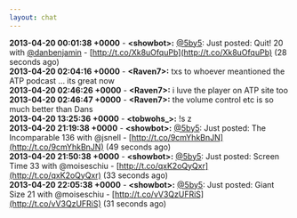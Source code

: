 ```yaml
---
layout: chat
---
```

**2013-04-20 00:01:38 +0000** - **&lt;showbot&gt;:** [@5by5](http://twitter.com/5by5): Just posted: Quit! 20 with [@danbenjamin](http://twitter.com/danbenjamin) - [http://t.co/Xk8uOfquPb](http://t.co/Xk8uOfquPb) (28 seconds ago)  
**2013-04-20 02:04:16 +0000** - **&lt;Raven7&gt;:** txs to whoever meantioned the ATP podcast ... its great now  
**2013-04-20 02:46:26 +0000** - **&lt;Raven7&gt;:** i luve the player on ATP site too  
**2013-04-20 02:46:47 +0000** - **&lt;Raven7&gt;:** the volume control etc is so much better than Dans  
**2013-04-20 13:25:36 +0000** - **&lt;tobwohs_&gt;:** !s z  
**2013-04-20 21:19:38 +0000** - **&lt;showbot&gt;:** [@5by5](http://twitter.com/5by5): Just posted: The Incomparable 136 with @jsnell - [http://t.co/9cmYhkBnJN](http://t.co/9cmYhkBnJN) (49 seconds ago)  
**2013-04-20 21:50:38 +0000** - **&lt;showbot&gt;:** [@5by5](http://twitter.com/5by5): Just posted: Screen Time 33 with @moiseschiu - [http://t.co/qxK2oQyQxr](http://t.co/qxK2oQyQxr) (33 seconds ago)  
**2013-04-20 22:05:38 +0000** - **&lt;showbot&gt;:** [@5by5](http://twitter.com/5by5): Just posted: Giant Size 21 with @moiseschiu - [http://t.co/vV3QzUFRiS](http://t.co/vV3QzUFRiS) (31 seconds ago)  
